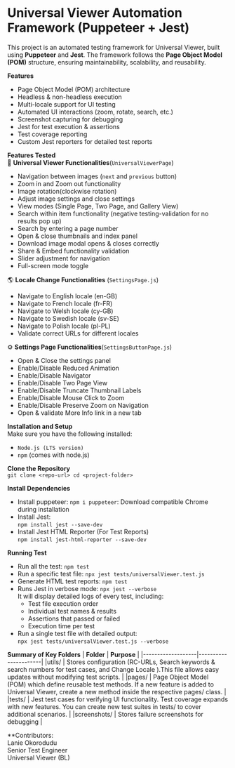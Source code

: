 # Universal Viewer Automation Framework (Puppeteer + Jest)
This project is an automated testing framework for Universal Viewer, built using **Puppeteer** and **Jest**. The framework follows the **Page Object Model (POM)** structure, ensuring maintainability, scalability, and reusability.

**Features**
  * Page Object Model (POM) architecture
  * Headless & non-headless execution
  * Multi-locale support for UI testing
  * Automated UI interactions (zoom, rotate, search, etc.)
  * Screenshot capturing for debugging
  * Jest for test execution & assertions
  * Test coverage reporting
  * Custom Jest reporters for detailed test reports

  **Features Tested**  
    📌 **Universal Viewer Functionalities**(`UniversalViewerPage`)    
  * Navigation between images (`next` and `previous` button)    
  * Zoom in and Zoom out functionality   
  * Image rotation(clockwise rotation)   
  * Adjust image settings and close settings    
  * View modes (Single Page, Two Page, and Gallery View)    
  * Search within item functionality (negative testing-validation for no results pop up)    
  * Search by entering a page number    
  * Open & close thumbnails and index panel    
  * Download image modal opens & closes correctly    
  * Share & Embed functionality validation   
  * Slider adjustment for navigation    
  * Full-screen mode toggle

  🌎 **Locale Change    Functionalities** (`SettingsPage.js`)    
  * Navigate to English locale (en-GB)    
  * Navigate to French locale (fr-FR)    
  * Navigate to Welsh locale (cy-GB)    
  * Navigate to Swedish locale (sv-SE)    
  * Navigate to Polish locale (pl-PL)    
  * Validate correct URLs for different locales

  ⚙ **Settings Page Functionalities**(`SettingsButtonPage.js`)    
  * Open & Close the settings panel    
  * Enable/Disable Reduced Animation    
  * Enable/Disable Navigator  
  * Enable/Disable Two Page View    
  * Enable/Disable Truncate Thumbnail Labels    
  * Enable/Disable Mouse Click to Zoom    
  * Enable/Disable Preserve Zoom on Navigation   
  * Open & validate More Info link in a new tab 

 **Installation and Setup**   
  Make sure you have the following installed:  
  * `Node.js (LTS version)`  
  * `npm` (comes with node.js)

  **Clone the Repository**  
    `git clone <repo-url> cd <project-folder>`

  **Install Dependencies**   
  * Install puppeteer: 
     `npm i puppeteer`: Download compatible Chrome during installation  
  * Install Jest:  
      `npm install jest --save-dev`  
  * Install Jest HTML Reporter (For Test Reports)  
      `npm install jest-html-reporter --save-dev`

  **Running Test**  
  * Run all the test: `npm test`  
  * Run a specific test file: `npx jest tests/universalViewer.test.js`  
  * Generate HTML test reports: `npm test`  
  * Runs Jest in verbose mode: `npx jest --verbose`  
      It will display detailed logs of every test, including:
      * Test file execution order
      * Individual test names & results
      * Assertions that passed or failed
      * Execution time per test
  * Run a single test file with detailed output:  
    `npx jest tests/universalViewer.test.js --verbose`  

  **Summary of Key Folders**
  | **Folder**	      |       **Purpose**    |
  |-------------------|----------------------|
  |utils/	            |      Stores configuration (RC-URLs, Search keywords &  search numbers for test cases, and Change Locale ).This file allows easy updates without modifying test scripts.  |
  |pages/	            |      Page Object Model (POM) which define reusable test methods. If a new feature is added to Universal Viewer, create a new method inside the respective pages/ class.  |
  |tests/	            |       Jest test cases for verifying UI functionality. Test coverage expands with new features. You can create new test suites in tests/ to cover additional scenarios.  |
  |screenshots/	      |       Stores failure screenshots for debugging  |


  **Contributors:  
  Lanie Okorodudu  
  Senior Test Engineer  
  Universal Viewer (BL)













  